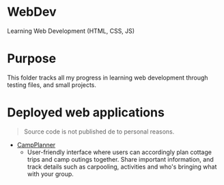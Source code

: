 # WebDev
Learning Web Development (HTML, CSS, JS)


# Purpose
This folder tracks all my progress in learning web development through testing files, and small projects.

# Deployed web applications
> Source code is not published de to personal reasons.
* [CampPlanner](https://afternoon-fortress-92189.herokuapp.com)
  * User-friendly interface where users can accordingly plan cottage trips and camp outings together. Share important information, and track details such as carpooling, activities and who's bringing what with your group.
